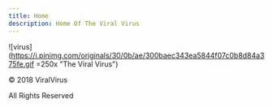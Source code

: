 ```yaml
---
title: Home
description: Home Of The Viral Virus
---
```

![virus](https://i.pinimg.com/originals/30/0b/ae/300baec343ea5844f07c0b8d84a375fe.gif =250x "The Viral Virus")
<p>&copy; 2018 ViralVirus</p>
<p>All Rights Reserved</p>

